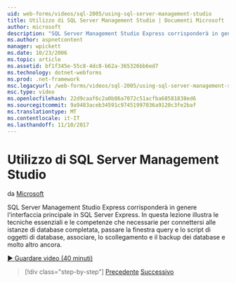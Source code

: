 ```yaml
---
uid: web-forms/videos/sql-2005/using-sql-server-management-studio
title: Utilizzo di SQL Server Management Studio | Documenti Microsoft
author: microsoft
description: "SQL Server Management Studio Express corrisponderà in genere l'interfaccia principale in SQL Server Express. In questa lezione vengono illustrate le tecniche essenziali ski..."
ms.author: aspnetcontent
manager: wpickett
ms.date: 10/23/2006
ms.topic: article
ms.assetid: bf1f345e-55c8-4dc8-b62a-365326bb6ed7
ms.technology: dotnet-webforms
ms.prod: .net-framework
msc.legacyurl: /web-forms/videos/sql-2005/using-sql-server-management-studio
msc.type: video
ms.openlocfilehash: 22d9caaf6c2a0b86a7072c51acfba68581838ed6
ms.sourcegitcommit: 9a9483aceb34591c97451997036a9120c3fe2baf
ms.translationtype: MT
ms.contentlocale: it-IT
ms.lasthandoff: 11/10/2017
---
```

<a name="using-sql-server-management-studio"></a>Utilizzo di SQL Server Management Studio
====================
da [Microsoft](https://github.com/microsoft)

SQL Server Management Studio Express corrisponderà in genere l'interfaccia principale in SQL Server Express. In questa lezione illustra le tecniche essenziali e le competenze che necessarie per connettersi alle istanze di database completata, passare la finestra query e lo script di oggetti di database, associare, lo scollegamento e il backup dei database e molto altro ancora.

[&#9654; Guardare video (40 minuti)](https://channel9.msdn.com/Blogs/ASP-NET-Site-Videos/using-sql-server-management-studio)

>[!div class="step-by-step"]
[Precedente](connecting-your-web-application-to-sql-server-2005-express-edition.md)
[Successivo](getting-started-with-reporting-services.md)
